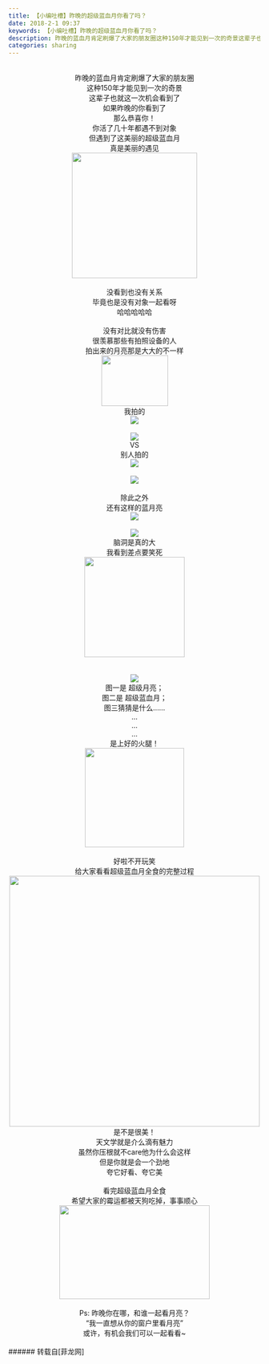 ```yaml
---
title: 【小编吐槽】昨晚的超级蓝血月你看了吗？
date: 2018-2-1 09:37
keywords: 【小编吐槽】昨晚的超级蓝血月你看了吗？
description: 昨晚的蓝血月肯定刷爆了大家的朋友圈这种150年才能见到一次的奇景这辈子也就这一次机会看到了如果昨晚的你看到了那么恭喜你！你活了几十年都遇不到对象但遇到了这美丽的超级蓝血月真是美丽的遇见没看到也没有关系毕竟也是没有对象一起看呀哈哈哈哈哈没有对比就没有伤害很羡慕那些有拍照设备的人拍出来的月亮那是大大的不一样我拍的VS别人拍的除此之外还有这样的蓝月亮脑洞是真的大我看到差点要笑死图一是 超级月亮； 图二是 超级蓝血月；图三猜猜是什么……………是上好的火腿！好啦不开玩笑给大家看看超级蓝血月全食的完整过程是不是很美！天文学就是介么滴有魅力虽然你压根就不care他为什么会这样但是你就是会一个劲地夸它好看、夸它美看完超级蓝血月全食希望大家的霉运都被天狗吃掉，事事顺心Ps: 昨晚你在哪，和谁一起看月亮？“我一直想从你的窗户里看月亮”或许，有机会我们可以一起看看~
categories: sharing
---
```

<td class="t_f" id="postmessage_1128302">

<div align="center"><br/>
昨晚的蓝血月肯定刷爆了大家的朋友圈<br/>
这种150年才能见到一次的奇景<br/>
这辈子也就这一次机会看到了<br/>
如果昨晚的你看到了<br/>
那么恭喜你！<br/>
你活了几十年都遇不到对象<br/>
但遇到了这美丽的超级蓝血月<br/>
真是美丽的遇见</div><div align="center"><img alt="" border="0" class="zoom" data-cf-modified-6d29bec5b667fdbcf21af11d-="" file="http://im6.leaderhero.com/emotion/6151/42459244/0c0afd27bf.jpg" height="250" id="aimg_U89Qv" onclick="" onmouseover="" src="http://im6.leaderhero.com/emotion/6151/42459244/0c0afd27bf.jpg" width="250"/><br/>
<br/>
没看到也没有关系<br/>
毕竟也是没有对象一起看呀<br/>
哈哈哈哈哈<br/>
<br/>
没有对比就没有伤害<br/>
很羡慕那些有拍照设备的人<br/>
拍出来的月亮那是大大的不一样</div><div align="center"><img alt="" border="0" class="zoom" data-cf-modified-6d29bec5b667fdbcf21af11d-="" file="http://ww2.sinaimg.cn/bmiddle/6af89bc8gw1f8qk4jitvsj20b308faa6.jpg" height="101" id="aimg_u4Qnn" onclick="" onmouseover="" src="http://ww2.sinaimg.cn/bmiddle/6af89bc8gw1f8qk4jitvsj20b308faa6.jpg" width="133"/><br/>
我拍的<br/>

<img aid="758653" data-cf-modified-6d29bec5b667fdbcf21af11d-="" file="data/attachment/forum/201802/01/003610qfa8fzkba2baab8f.jpg.thumb.jpg" id="aimg_758653" inpost="1" onclick="" onmouseover="" src="http://www.flw.ph/data/attachment/forum/201802/01/003610qfa8fzkba2baab8f.jpg" style="cursor:pointer" zoomfile="data/attachment/forum/201802/01/003610qfa8fzkba2baab8f.jpg"/>


</div><div align="center"><br/>

<img aid="758654" data-cf-modified-6d29bec5b667fdbcf21af11d-="" file="data/attachment/forum/201802/01/003610l2n6jtf15txfd2fl.jpg.thumb.jpg" id="aimg_758654" inpost="1" onclick="" onmouseover="" src="http://www.flw.ph/data/attachment/forum/201802/01/003610l2n6jtf15txfd2fl.jpg" style="cursor:pointer" zoomfile="data/attachment/forum/201802/01/003610l2n6jtf15txfd2fl.jpg"/>


<br/>
VS<br/>
别人拍的<br/>

<img aid="758656" data-cf-modified-6d29bec5b667fdbcf21af11d-="" file="data/attachment/forum/201802/01/003643ciqe9b9qh80es73u.jpg.thumb.jpg" id="aimg_758656" inpost="1" onclick="" onmouseover="" src="http://www.flw.ph/data/attachment/forum/201802/01/003643ciqe9b9qh80es73u.jpg" style="cursor:pointer" zoomfile="data/attachment/forum/201802/01/003643ciqe9b9qh80es73u.jpg"/>


<br/>
<br/>

<img aid="758655" data-cf-modified-6d29bec5b667fdbcf21af11d-="" file="data/attachment/forum/201802/01/003642wehtfjttjwjwjyqz.jpg.thumb.jpg" id="aimg_758655" inpost="1" onclick="" onmouseover="" src="http://www.flw.ph/data/attachment/forum/201802/01/003642wehtfjttjwjwjyqz.jpg" style="cursor:pointer" zoomfile="data/attachment/forum/201802/01/003642wehtfjttjwjwjyqz.jpg"/>


<br/>
<br/>
除此之外<br/>
还有这样的蓝月亮<br/>

<img aid="758657" data-cf-modified-6d29bec5b667fdbcf21af11d-="" file="data/attachment/forum/201802/01/003653sg7d7u7bwpgfxgwb.jpg.thumb.jpg" id="aimg_758657" inpost="1" onclick="" onmouseover="" src="http://www.flw.ph/data/attachment/forum/201802/01/003653sg7d7u7bwpgfxgwb.jpg" style="cursor:pointer" zoomfile="data/attachment/forum/201802/01/003653sg7d7u7bwpgfxgwb.jpg"/>


<br/>
<br/>

<img aid="758658" data-cf-modified-6d29bec5b667fdbcf21af11d-="" file="data/attachment/forum/201802/01/003706uwqagotovaog2w2o.jpeg.thumb.jpg" id="aimg_758658" inpost="1" onclick="" onmouseover="" src="http://www.flw.ph/data/attachment/forum/201802/01/003706uwqagotovaog2w2o.jpeg" style="cursor:pointer" zoomfile="data/attachment/forum/201802/01/003706uwqagotovaog2w2o.jpeg"/>


<br/>
脑洞是真的大<br/>
我看到差点要笑死</div><div align="center"><img alt="" border="0" class="zoom" data-cf-modified-6d29bec5b667fdbcf21af11d-="" file="https://cdn.doutushe.com/portal/20170428/59030d65bd3ee.gif" height="200" id="aimg_ZzK5n" onclick="" onmouseover="" src="https://cdn.doutushe.com/portal/20170428/59030d65bd3ee.gif" width="200"/></div><div align="center"><br/>
<br/>

<img aid="758660" data-cf-modified-6d29bec5b667fdbcf21af11d-="" file="data/attachment/forum/201802/01/004303giisx585mj7yymzi.jpg.thumb.jpg" id="aimg_758660" inpost="1" onclick="" onmouseover="" src="http://www.flw.ph/data/attachment/forum/201802/01/004303giisx585mj7yymzi.jpg" style="cursor:pointer" zoomfile="data/attachment/forum/201802/01/004303giisx585mj7yymzi.jpg"/>


<br/>
图一是 超级月亮； <br/>
图二是 超级蓝血月；<br/>
图三猜猜是什么……<br/>
…<br/>
…<br/>
…<br/>
是上好的火腿！</div><div align="center"><img alt="" border="0" class="zoom" data-cf-modified-6d29bec5b667fdbcf21af11d-="" file="http://ww2.sinaimg.cn/bmiddle/6af89bc8gw1f8qe58c6zyj205i05ijra.jpg" height="198" id="aimg_IOkAS" onclick="" onmouseover="" src="http://ww2.sinaimg.cn/bmiddle/6af89bc8gw1f8qe58c6zyj205i05ijra.jpg" width="198"/><br/>
<br/>
好啦不开玩笑<br/>
给大家看看超级蓝血月全食的完整过程<br/>

<img aid="758661" class="zoom" data-cf-modified-6d29bec5b667fdbcf21af11d-="" file="data/attachment/forum/201802/01/004340sblnxxf6ehyxjy8n.gif" id="aimg_758661" inpost="1" onclick="" onmouseover="" src="http://www.flw.ph/data/attachment/forum/201802/01/004340sblnxxf6ehyxjy8n.gif" width="500" zoomfile="data/attachment/forum/201802/01/004340sblnxxf6ehyxjy8n.gif"/>


<br/>
是不是很美！<br/>
天文学就是介么滴有魅力<br/>
虽然你压根就不care他为什么会这样<br/>
但是你就是会一个劲地<br/>
夸它好看、夸它美<br/>
<br/>
看完超级蓝血月全食<br/>
希望大家的霉运都被天狗吃掉，事事顺心</div><div align="center"><img alt="" border="0" class="zoom" data-cf-modified-6d29bec5b667fdbcf21af11d-="" file="https://www.jiuwa.net/tuku/20171231/EruLYKsl.gif" height="187" id="aimg_lz4W5" onclick="" onmouseover="" src="https://www.jiuwa.net/tuku/20171231/EruLYKsl.gif" width="300"/><br/>
<br/>
Ps: 昨晚你在哪，和谁一起看月亮？<br/>
“我一直想从你的窗户里看月亮”<br/>
或许，有机会我们可以一起看看~<br/>
<br/>
</div></td>
###### 转载自[菲龙网]